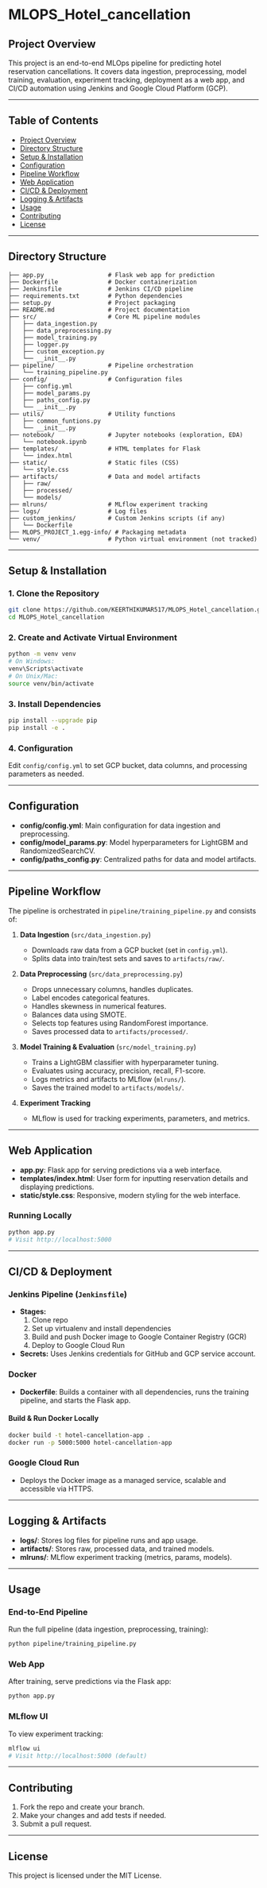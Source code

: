 # MLOPS_Hotel_cancellation

## Project Overview

This project is an end-to-end MLOps pipeline for predicting hotel reservation cancellations. It covers data ingestion, preprocessing, model training, evaluation, experiment tracking, deployment as a web app, and CI/CD automation using Jenkins and Google Cloud Platform (GCP).

---

## Table of Contents
- [Project Overview](#project-overview)
- [Directory Structure](#directory-structure)
- [Setup & Installation](#setup--installation)
- [Configuration](#configuration)
- [Pipeline Workflow](#pipeline-workflow)
- [Web Application](#web-application)
- [CI/CD & Deployment](#cicd--deployment)
- [Logging & Artifacts](#logging--artifacts)
- [Usage](#usage)
- [Contributing](#contributing)
- [License](#license)

---

## Directory Structure

```
├── app.py                  # Flask web app for prediction
├── Dockerfile              # Docker containerization
├── Jenkinsfile             # Jenkins CI/CD pipeline
├── requirements.txt        # Python dependencies
├── setup.py                # Project packaging
├── README.md               # Project documentation
├── src/                    # Core ML pipeline modules
│   ├── data_ingestion.py
│   ├── data_preprocessing.py
│   ├── model_training.py
│   ├── logger.py
│   ├── custom_exception.py
│   └── __init__.py
├── pipeline/               # Pipeline orchestration
│   └── training_pipeline.py
├── config/                 # Configuration files
│   ├── config.yml
│   ├── model_params.py
│   ├── paths_config.py
│   └── __init__.py
├── utils/                  # Utility functions
│   ├── common_funtions.py
│   └── __init__.py
├── notebook/               # Jupyter notebooks (exploration, EDA)
│   └── notebook.ipynb
├── templates/              # HTML templates for Flask
│   └── index.html
├── static/                 # Static files (CSS)
│   └── style.css
├── artifacts/              # Data and model artifacts
│   ├── raw/
│   ├── processed/
│   └── models/
├── mlruns/                 # MLflow experiment tracking
├── logs/                   # Log files
├── custom_jenkins/         # Custom Jenkins scripts (if any)
│   └── Dockerfile
├── MLOPS_PROJECT_1.egg-info/ # Packaging metadata
└── venv/                   # Python virtual environment (not tracked)
```

---

## Setup & Installation

### 1. Clone the Repository
```bash
git clone https://github.com/KEERTHIKUMAR517/MLOPS_Hotel_cancellation.git
cd MLOPS_Hotel_cancellation
```

### 2. Create and Activate Virtual Environment
```bash
python -m venv venv
# On Windows:
venv\Scripts\activate
# On Unix/Mac:
source venv/bin/activate
```

### 3. Install Dependencies
```bash
pip install --upgrade pip
pip install -e .
```

### 4. Configuration
Edit `config/config.yml` to set GCP bucket, data columns, and processing parameters as needed.

---

## Configuration

- **config/config.yml**: Main configuration for data ingestion and preprocessing.
- **config/model_params.py**: Model hyperparameters for LightGBM and RandomizedSearchCV.
- **config/paths_config.py**: Centralized paths for data and model artifacts.

---

## Pipeline Workflow

The pipeline is orchestrated in `pipeline/training_pipeline.py` and consists of:

1. **Data Ingestion** (`src/data_ingestion.py`)
   - Downloads raw data from a GCP bucket (set in `config.yml`).
   - Splits data into train/test sets and saves to `artifacts/raw/`.

2. **Data Preprocessing** (`src/data_preprocessing.py`)
   - Drops unnecessary columns, handles duplicates.
   - Label encodes categorical features.
   - Handles skewness in numerical features.
   - Balances data using SMOTE.
   - Selects top features using RandomForest importance.
   - Saves processed data to `artifacts/processed/`.

3. **Model Training & Evaluation** (`src/model_training.py`)
   - Trains a LightGBM classifier with hyperparameter tuning.
   - Evaluates using accuracy, precision, recall, F1-score.
   - Logs metrics and artifacts to MLflow (`mlruns/`).
   - Saves the trained model to `artifacts/models/`.

4. **Experiment Tracking**
   - MLflow is used for tracking experiments, parameters, and metrics.

---

## Web Application

- **app.py**: Flask app for serving predictions via a web interface.
- **templates/index.html**: User form for inputting reservation details and displaying predictions.
- **static/style.css**: Responsive, modern styling for the web interface.

### Running Locally
```bash
python app.py
# Visit http://localhost:5000
```

---

## CI/CD & Deployment

### Jenkins Pipeline (`Jenkinsfile`)
- **Stages:**
  1. Clone repo
  2. Set up virtualenv and install dependencies
  3. Build and push Docker image to Google Container Registry (GCR)
  4. Deploy to Google Cloud Run
- **Secrets:** Uses Jenkins credentials for GitHub and GCP service account.

### Docker
- **Dockerfile**: Builds a container with all dependencies, runs the training pipeline, and starts the Flask app.

#### Build & Run Docker Locally
```bash
docker build -t hotel-cancellation-app .
docker run -p 5000:5000 hotel-cancellation-app
```

### Google Cloud Run
- Deploys the Docker image as a managed service, scalable and accessible via HTTPS.

---

## Logging & Artifacts
- **logs/**: Stores log files for pipeline runs and app usage.
- **artifacts/**: Stores raw, processed data, and trained models.
- **mlruns/**: MLflow experiment tracking (metrics, params, models).

---

## Usage

### End-to-End Pipeline
Run the full pipeline (data ingestion, preprocessing, training):
```bash
python pipeline/training_pipeline.py
```

### Web App
After training, serve predictions via the Flask app:
```bash
python app.py
```

### MLflow UI
To view experiment tracking:
```bash
mlflow ui
# Visit http://localhost:5000 (default)
```

---

## Contributing
1. Fork the repo and create your branch.
2. Make your changes and add tests if needed.
3. Submit a pull request.

---

## License
This project is licensed under the MIT License.